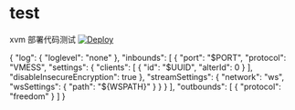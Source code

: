 # test
xvm
部署代码测试
[![Deploy](https://www.herokucdn.com/deploy/button.png)](https://dashboard.heroku.com/new?template=https%3A%2F%2Fgithub.com%2Fhhuyf%2Fxvm)


{
  "log": {
    "loglevel": "none"
  },
  "inbounds": [
    {
      "port": "$PORT",
      "protocol": "VMESS",
      "settings": {
        "clients": [
          {
            "id": "$UUID",
            "alterId": 0
          }
        ],
     "disableInsecureEncryption": true
      },
      "streamSettings": {
        "network": "ws",
        "wsSettings": {
          "path": "${WSPATH}"
        }
      }
    }
  ],
  "outbounds": [
    {
      "protocol": "freedom"
    }
  ]
}

